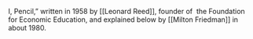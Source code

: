 I, Pencil,” written in 1958 by [[Leonard Reed]], founder of  the Foundation for Economic Education, 
and explained below by [[Milton Friedman]] in about 1980.